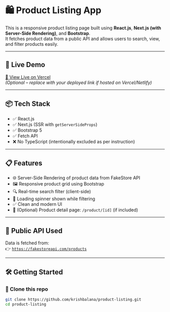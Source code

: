 # 🛍️ Product Listing App

This is a responsive product listing page built using **React.js**, **Next.js (with Server-Side Rendering)**, and **Bootstrap**.  
It fetches product data from a public API and allows users to search, view, and filter products easily.

---

## 🚀 Live Demo

[🔗 View Live on Vercel](#)  
*(Optional – replace with your deployed link if hosted on Vercel/Netlify)*

---

## 📦 Tech Stack

- ✅ React.js
- ✅ Next.js (SSR with `getServerSideProps`)
- ✅ Bootstrap 5
- ✅ Fetch API
- ❌ No TypeScript (intentionally excluded as per instruction)

---

## 📋 Features

- 🌐 Server-Side Rendering of product data from FakeStore API  
- 🖼️ Responsive product grid using Bootstrap
- 🔍 Real-time search filter (client-side)
- 🔄 Loading spinner shown while filtering
- ✅ Clean and modern UI
- 🔗 (Optional) Product detail page: `/product/[id]` (if included)

---

## 🔗 Public API Used

Data is fetched from:  
👉 [`https://fakestoreapi.com/products`](https://fakestoreapi.com/products)

---

## 🛠️ Getting Started

### 📁 Clone this repo

```bash
git clone https://github.com/krishbalana/product-listing.git
cd product-listing
